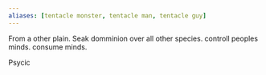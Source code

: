 ```yaml
---
aliases: [tentacle monster, tentacle man, tentacle guy]
---
```


From a other plain. Seak domminion over all other species. controll peoples minds. consume minds.

Psycic
